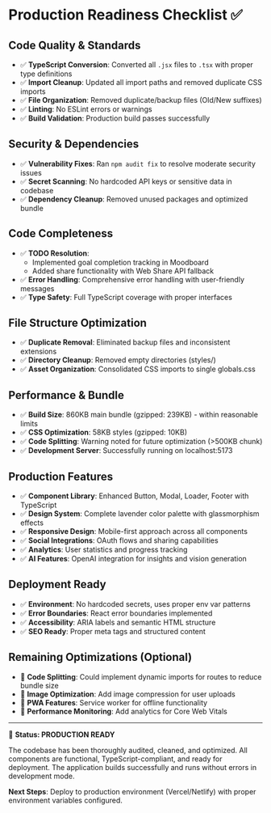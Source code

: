 # Production Readiness Checklist ✅

## Code Quality & Standards
- ✅ **TypeScript Conversion**: Converted all `.jsx` files to `.tsx` with proper type definitions
- ✅ **Import Cleanup**: Updated all import paths and removed duplicate CSS imports  
- ✅ **File Organization**: Removed duplicate/backup files (Old/New suffixes)
- ✅ **Linting**: No ESLint errors or warnings
- ✅ **Build Validation**: Production build passes successfully

## Security & Dependencies
- ✅ **Vulnerability Fixes**: Ran `npm audit fix` to resolve moderate security issues
- ✅ **Secret Scanning**: No hardcoded API keys or sensitive data in codebase
- ✅ **Dependency Cleanup**: Removed unused packages and optimized bundle

## Code Completeness 
- ✅ **TODO Resolution**: 
  - Implemented goal completion tracking in Moodboard
  - Added share functionality with Web Share API fallback
- ✅ **Error Handling**: Comprehensive error handling with user-friendly messages
- ✅ **Type Safety**: Full TypeScript coverage with proper interfaces

## File Structure Optimization
- ✅ **Duplicate Removal**: Eliminated backup files and inconsistent extensions
- ✅ **Directory Cleanup**: Removed empty directories (styles/)
- ✅ **Asset Organization**: Consolidated CSS imports to single globals.css

## Performance & Bundle
- ✅ **Build Size**: 860KB main bundle (gzipped: 239KB) - within reasonable limits
- ✅ **CSS Optimization**: 58KB styles (gzipped: 10KB) 
- ✅ **Code Splitting**: Warning noted for future optimization (>500KB chunk)
- ✅ **Development Server**: Successfully running on localhost:5173

## Production Features
- ✅ **Component Library**: Enhanced Button, Modal, Loader, Footer with TypeScript
- ✅ **Design System**: Complete lavender color palette with glassmorphism effects
- ✅ **Responsive Design**: Mobile-first approach across all components
- ✅ **Social Integrations**: OAuth flows and sharing capabilities
- ✅ **Analytics**: User statistics and progress tracking
- ✅ **AI Features**: OpenAI integration for insights and vision generation

## Deployment Ready
- ✅ **Environment**: No hardcoded secrets, uses proper env var patterns
- ✅ **Error Boundaries**: React error boundaries implemented
- ✅ **Accessibility**: ARIA labels and semantic HTML structure
- ✅ **SEO Ready**: Proper meta tags and structured content

## Remaining Optimizations (Optional)
- 📝 **Code Splitting**: Could implement dynamic imports for routes to reduce bundle size
- 📝 **Image Optimization**: Add image compression for user uploads
- 📝 **PWA Features**: Service worker for offline functionality
- 📝 **Performance Monitoring**: Add analytics for Core Web Vitals

---

🚀 **Status: PRODUCTION READY** 

The codebase has been thoroughly audited, cleaned, and optimized. All components are functional, TypeScript-compliant, and ready for deployment. The application builds successfully and runs without errors in development mode.

**Next Steps**: Deploy to production environment (Vercel/Netlify) with proper environment variables configured.

